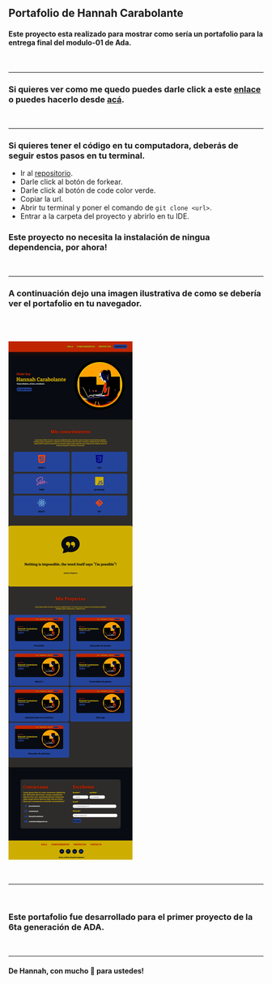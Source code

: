 ## Portafolio de Hannah Carabolante

#### Este proyecto esta realizado para mostrar como sería un portafolio para la entrega final del modulo-01 de Ada.

<br>


***

### Si quieres ver como me quedo puedes darle click a este [enlace](carabolanteh.github.io/portafolio/.) o puedes hacerlo desde [acá](https://trusting-johnson-ac35a4.netlify.app).

<br>


***

### Si quieres tener el código en tu computadora, deberás de seguir estos pasos en tu terminal.

- Ir al [repositorio](https://github.com/carabolanteh/portafolio).
- Darle click al botón de forkear.
- Darle click al botón de code color verde.
- Copiar la url.
- Abrir tu terminal y poner el comando de  ```git clone <url>```.
- Entrar a la carpeta del proyecto y abrirlo en tu IDE.

### Este proyecto no necesita la instalación de ningua dependencia, por ahora!

<br>

***

### A continuación dejo una imagen ilustrativa de como se debería ver el portafolio en tu navegador.

<br>
<br>


![imagen](./img/screenshot-portafolio.png)

<br>

***

<br>

### Este portafolio fue desarrollado para el primer proyecto de la 6ta generación de ADA.

<br>

***

#### De Hannah, con mucho 🖤 para ustedes!